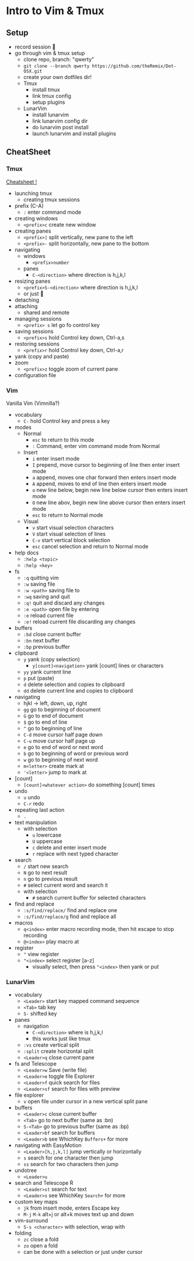 # Intro to Vim & Tmux

## Setup

- record session 
- go through vim & tmux setup
  - clone repo, branch: "qwerty"
  - `git clone --branch qwerty https://github.com/theRemix/Dot-OSX.git`
  - create your own dotfiles dir!
  - Tmux
    - install tmux
    - link tmux config
    - setup plugins
  - LunarVim
    - install lunarvim
    - link lunarvim config dir
    - do lunarvim post install
    - launch lunarvim and install plugins

## CheatSheet

### Tmux

[Cheatsheet !](https://tmuxcheatsheet.com/)

- launching tmux
  - creating tmux sessions
- prefix (C-A)
  - `:` enter command mode
- creating windows
  - `<prefix>c` create new window
- creating panes
  - `<prefix>|` split vertically, new pane to the left
  - `<prefix>-` split horizontally, new pane to the bottom
- navigating
  - windows
    - `<prefix>number`
  - panes
    - `C-<direction>` where direction is h,j,k,l
- resizing panes
  - `<prefix>S-<direction>` where direction is h,j,k,l
  - or just 
- detaching
- attaching
  - shared and remote
- managing sessions
  - `<prefix> s` let go fo control key
- saving sessions
  - `<prefix>s` hold Control key down, Ctrl-a,s
- restoring sessions
  - `<prefix>r` hold Control key down, Ctrl-a,r
- yank (copy and paste)
- zoom
  - `<prefix>z` toggle zoom of current pane
- configuration file

### Vim

Vanilla Vim (Vimnilla?)

- vocabulary
  - `C-` hold Control key and press a key
- modes
  - Normal
    - `esc` to return to this mode
    - `:` Command, enter vim command mode from Normal
  - Insert
    - `i` enter insert mode
    - `I` prepend, move cursor to beginning of line then enter insert mode
    - `a` append, moves one char forward then enters insert mode
    - `A` append, moves to end of line then enters insert mode
    - `o` new line below, begin new line below cursor then enters insert mode
    - `O` new line abov, begin new line above cursor then enters insert mode
    - `esc` to return to Normal mode
  - Visual
    - `v` start visual selection characters
    - `V` start visual selection of lines
    - `C-v` start vertical block selection
    - `esc` cancel selection and return to Normal mode
- help docs
  - `:help <topic>`
  - `:help <key>`
- fs
  - `:q` quitting vim
  - `:w` saving file
  - `:w <path>` saving file to <path>
  - `:wq` saving and quit
  - `:q!` quit and discard any changes
  - `:e <path>` open file by entering <path>
  - `:e` reload current file
  - `:e!` reload current file discarding any changes
- buffers
  - `:bd` close current buffer
  - `:bn` next buffer
  - `:bp` previous buffer
- clipboard
  - `y` yank (copy selection)
    - `y[count]<navigation>` yank [count] lines or characters
  - `yy` yank current line
  - `p` put (paste)
  - `d` delete selection and copies to clipboard
  - `dd` delete current line and copies to clipboard
- navigating
  - hjkl -> left, down, up, right
  - `gg` go to beginning of document
  - `G` go to end of document
  - `$` go to end of line
  - `^` go to beginning of line
  - `C-d` move cursor half page down
  - `C-u` move cursor half page up
  - `e` go to end of word or next word
  - `b` go to beginning of word or previous word
  - `w` go to beginning of next word
  - `m<letter>` create mark at <letter>
  - `'<letter>` jump to mark at <letter>
- [count]
  - `[count]<whatever action>` do something [count] times
- undo
  - `u` undo
  - `C-r` redo
- repeating last action
  - `.`
- text manipulation
  - with selection
    - `u` lowercase
    - `U` uppercase
    - `c` delete and enter insert mode
    - `r` replace with next typed character
- search
  - `/` start new search
  - `N` go to next result
  - `n` go to previous result
  - `#` select current word and search it
  - with selection
    - `#` search current buffer for selected characters
- find and replace
  - `:s/find/replace/` find and replace one
  - `:s/find/replace/g` find and replace all
- macros
  - `q<index>` enter macro recording mode, then hit escape to stop recording
  - `@<index>` play macro at <index>
- register
  - `"` view register
  - `"<index>` select register [a-z]
    - visually select, then press `"<index>` then yank or put

### LunarVim

- vocabulary
  - `<Leader>` start key mapped command sequence
  - `<Tab>` tab key
  - `S-` shifted key
- panes
  - navigation
    - `C-<direction>` where <direction> is h,j,k,l
    - this works just like tmux
  - `:vs` create vertical split
  - `:split` create horizontal split
  - `<Leader>q` close current pane
- fs and Telescope
  - `<Leader>w` Save (write file)
  - `<Leader>e` toggle file Explorer
  - `<Leader>f` quick search for files
  - `<Leader>sf` search for files with preview
- file explorer
  - `v` open file under cursor in a new vertical split pane
- buffers
  - `<Leader>c` close current buffer
  - `<Tab>` go to next buffer (same as :bn)
  - `S-<Tab>` go to previous buffer (same as :bp)
  - `<Leader>bf` search for buffers
  - `<Leader>b` see WhichKey `Buffers+` for more
- navigating with EasyMotion
  - `<Leader>[h,j,k,l]` jump vertically or horizontally
  - `s` search for one character then jump
  - `ss` search for two characters then jump
- undotree
  - `<Leader>u`
- search and Telescope 
  - `<Leader>st` search for text
  - `<Leader>s` see WhichKey `Search+` for more
- custom key maps
  - `jk` from insert mode, enters Escape key
  - `M-j` `M-k` alt+j or alt+k moves text up and down
- vim-surround
  - `S-s <character>` with selection, wrap with <character>
- folding
  - `zc` close a fold
  - `zo` open a fold
  - can be done with a selection or just under cursor
